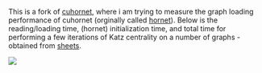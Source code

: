 This is a fork of [cuhornet], where i am trying to measure the graph loading
performance of cuhornet (orginally called [hornet]). Below is the
reading/loading time, (hornet) initialization time, and total time for
performing a few iterations of Katz centrality on a number of graphs - obtained
from [sheets].

[cuhornet]: https://github.com/rapidsai/cuhornet
[hornet]: https://github.com/hornet-gt/hornet
[sheets]: https://docs.google.com/spreadsheets/d/189FU1t5zyOFWmSWh58Sp2QgUwjR9bkGed7BZzUgRHrQ/edit?usp=sharing

[![](https://i.imgur.com/kj2A1Iz.png)][sheets]<br>
